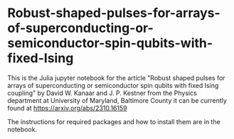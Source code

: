 # Robust-shaped-pulses-for-arrays-of-superconducting-or-semiconductor-spin-qubits-with-fixed-Ising
This is the Julia jupyter notebook for the article "Robust shaped pulses for arrays of superconducting or semiconductor spin qubits with fixed Ising coupling"
by David W. Kanaar and J. P. Kestner from the Physics department at University of Maryland, Baltimore County
it can be currently found at https://arxiv.org/abs/2310.16159

The instructions for required packages and how to install them are in the notebook.
